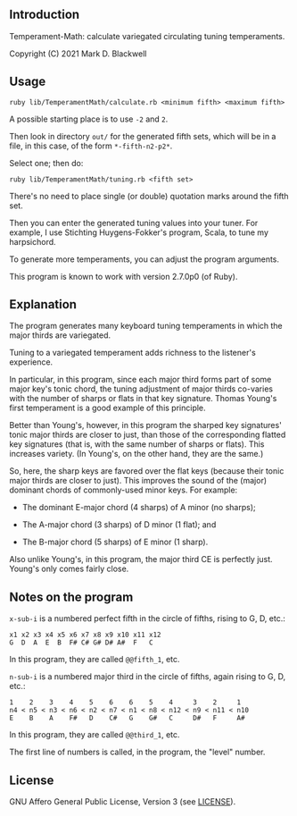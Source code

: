 ## Introduction

Temperament-Math: calculate variegated circulating tuning temperaments.

Copyright (C) 2021 Mark D. Blackwell

## Usage

`ruby lib/TemperamentMath/calculate.rb <minimum fifth> <maximum fifth>`

A possible starting place is to use `-2` and `2`.

Then look in directory `out/` for the generated fifth sets,
which will be in a file, in this case, of the form `*-fifth-n2-p2*`.

Select one; then do:

`ruby lib/TemperamentMath/tuning.rb <fifth set>`

There's no need to place single (or double) quotation marks around the fifth set.

Then you can enter the generated tuning values into your tuner.
For example, I use Stichting Huygens-Fokker's program, Scala, to tune my harpsichord.

To generate more temperaments, you can adjust the program arguments.

This program is known to work with version 2.7.0p0 (of Ruby).

## Explanation

The program generates many keyboard tuning temperaments
in which the major thirds are variegated.

Tuning to a variegated temperament adds richness to the listener's experience.

In particular, in this program,
since each major third forms part of some major key's tonic chord,
the tuning adjustment of major thirds co-varies
with the number of sharps or flats in that key signature.
Thomas Young's first temperament is a good example of this principle.

Better than Young's, however, in this program
the sharped key signatures' tonic major thirds are closer to just,
than those of the corresponding flatted key signatures
(that is, with the same number of sharps or flats).
This increases variety.
(In Young's, on the other hand, they are the same.)

So, here,
the sharp keys are favored over the flat keys
(because their tonic major thirds are closer to just).
This improves the sound of the
(major) dominant chords of commonly-used minor keys.
For example:

* The dominant E-major chord (4 sharps) of A minor (no sharps);

* The A-major chord (3 sharps) of D minor (1 flat); and

* The B-major chord (5 sharps) of E minor (1 sharp).

Also unlike Young's, in this program,
the major third CE is perfectly just.
Young's only comes fairly close.

## Notes on the program

`x-sub-i` is a numbered perfect fifth in the circle of fifths, rising to G, D, etc.:

    x1 x2 x3 x4 x5 x6 x7 x8 x9 x10 x11 x12
    G  D  A  E  B  F# C# G# D# A#  F   C

In this program, they are called `@@fifth_1`, etc.

`n-sub-i` is a numbered major third in the circle of fifths, again rising to G, D, etc.:

    1    2    3    4    5    6    6    5    4     3    2     1
    n4 < n5 < n3 < n6 < n2 < n7 < n1 < n8 < n12 < n9 < n11 < n10
    E    B    A    F#   D    C#   G    G#   C     D#   F     A#

In this program, they are called `@@third_1`, etc.

The first line of numbers is called, in the program, the "level" number.

## License

GNU Affero General Public License, Version 3 (see [LICENSE](./LICENSE)).
